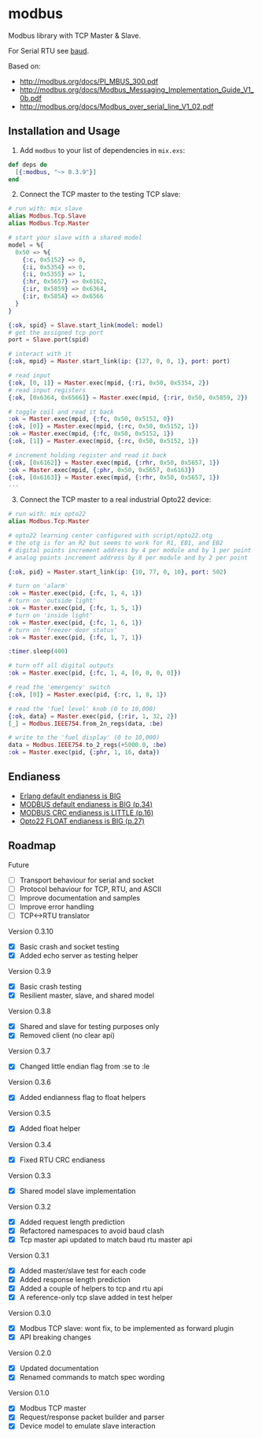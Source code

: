 # modbus

Modbus library with TCP Master & Slave.

For Serial RTU see [baud](https://github.com/samuelventura/baud).

Based on:

- http://modbus.org/docs/PI_MBUS_300.pdf
- http://modbus.org/docs/Modbus_Messaging_Implementation_Guide_V1_0b.pdf
- http://modbus.org/docs/Modbus_over_serial_line_V1_02.pdf

## Installation and Usage

1. Add `modbus` to your list of dependencies in `mix.exs`:

  ```elixir
  def deps do
    [{:modbus, "~> 0.3.9"}]
  end
  ```

2. Connect the TCP master to the testing TCP slave:

  ```elixir
  # run with: mix slave
  alias Modbus.Tcp.Slave
  alias Modbus.Tcp.Master

  # start your slave with a shared model
  model = %{
    0x50 => %{
      {:c, 0x5152} => 0,
      {:i, 0x5354} => 0,
      {:i, 0x5355} => 1,
      {:hr, 0x5657} => 0x6162,
      {:ir, 0x5859} => 0x6364,
      {:ir, 0x585A} => 0x6566
    }
  }

  {:ok, spid} = Slave.start_link(model: model)
  # get the assigned tcp port
  port = Slave.port(spid)

  # interact with it
  {:ok, mpid} = Master.start_link(ip: {127, 0, 0, 1}, port: port)

  # read input
  {:ok, [0, 1]} = Master.exec(mpid, {:ri, 0x50, 0x5354, 2})
  # read input registers
  {:ok, [0x6364, 0x6566]} = Master.exec(mpid, {:rir, 0x50, 0x5859, 2})

  # toggle coil and read it back
  :ok = Master.exec(mpid, {:fc, 0x50, 0x5152, 0})
  {:ok, [0]} = Master.exec(mpid, {:rc, 0x50, 0x5152, 1})
  :ok = Master.exec(mpid, {:fc, 0x50, 0x5152, 1})
  {:ok, [1]} = Master.exec(mpid, {:rc, 0x50, 0x5152, 1})

  # increment holding register and read it back
  {:ok, [0x6162]} = Master.exec(mpid, {:rhr, 0x50, 0x5657, 1})
  :ok = Master.exec(mpid, {:phr, 0x50, 0x5657, 0x6163})
  {:ok, [0x6163]} = Master.exec(mpid, {:rhr, 0x50, 0x5657, 1})
  ...
  ```

3. Connect the TCP master to a real industrial Opto22 device:

  ```elixir
  # run with: mix opto22
  alias Modbus.Tcp.Master

  # opto22 learning center configured with script/opto22.otg
  # the otg is for an R2 but seems to work for R1, EB1, and EB2
  # digital points increment address by 4 per module and by 1 per point
  # analog points increment address by 8 per module and by 2 per point

  {:ok, pid} = Master.start_link(ip: {10, 77, 0, 10}, port: 502)

  # turn on 'alarm'
  :ok = Master.exec(pid, {:fc, 1, 4, 1})
  # turn on 'outside light'
  :ok = Master.exec(pid, {:fc, 1, 5, 1})
  # turn on 'inside light'
  :ok = Master.exec(pid, {:fc, 1, 6, 1})
  # turn on 'freezer door status'
  :ok = Master.exec(pid, {:fc, 1, 7, 1})

  :timer.sleep(400)

  # turn off all digital outputs
  :ok = Master.exec(pid, {:fc, 1, 4, [0, 0, 0, 0]})

  # read the 'emergency' switch
  {:ok, [0]} = Master.exec(pid, {:rc, 1, 8, 1})

  # read the 'fuel level' knob (0 to 10,000)
  {:ok, data} = Master.exec(pid, {:rir, 1, 32, 2})
  [_] = Modbus.IEEE754.from_2n_regs(data, :be)

  # write to the 'fuel display' (0 to 10,000)
  data = Modbus.IEEE754.to_2_regs(+5000.0, :be)
  :ok = Master.exec(pid, {:phr, 1, 16, data})
  ```

## Endianess

- [Erlang default endianess is BIG](http://erlang.org/doc/programming_examples/bit_syntax.html#Defaults)
- [MODBUS default endianess is BIG (p.34)](http://modbus.org/docs/PI_MBUS_300.pdf)
- [MODBUS CRC endianess is LITTLE (p.16)](http://modbus.org/docs/PI_MBUS_300.pdf)
- [Opto22 FLOAT endianess is BIG (p.27)](http://www.opto22.com/documents/1678_Modbus_TCP_Protocol_Guide.pdf)

## Roadmap

Future

- [ ] Transport behaviour for serial and socket
- [ ] Protocol behaviour for TCP, RTU, and ASCII
- [ ] Improve documentation and samples
- [ ] Improve error handling
- [ ] TCP<->RTU translator

Version 0.3.10

- [x] Basic crash and socket testing
- [x] Added echo server as testing helper

Version 0.3.9

- [x] Basic crash testing
- [x] Resilient master, slave, and shared model

Version 0.3.8

- [x] Shared and slave for testing purposes only
- [x] Removed client (no clear api)

Version 0.3.7

- [x] Changed little endian flag from :se to :le

Version 0.3.6

- [x] Added endianness flag to float helpers

Version 0.3.5

- [x] Added float helper

Version 0.3.4

- [x] Fixed RTU CRC endianess

Version 0.3.3

- [x] Shared model slave implementation

Version 0.3.2

- [x] Added request length prediction
- [x] Refactored namespaces to avoid baud clash
- [x] Tcp master api updated to match baud rtu master api

Version 0.3.1

- [x] Added master/slave test for each code
- [x] Added response length prediction
- [x] Added a couple of helpers to tcp and rtu api
- [x] A reference-only tcp slave added in test helper

Version 0.3.0

- [x] Modbus TCP slave: wont fix, to be implemented as forward plugin
- [x] API breaking changes

Version 0.2.0

- [x] Updated documentation
- [x] Renamed commands to match spec wording

Version 0.1.0

- [x] Modbus TCP master
- [x] Request/response packet builder and parser
- [x] Device model to emulate slave interaction
